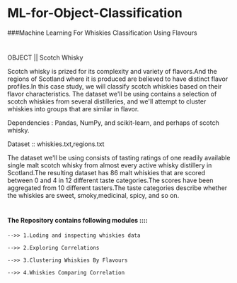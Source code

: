 # ML-for-Object-Classification

###Machine Learning For Whiskies Classification Using Flavours

#

OBJECT || Scotch Whisky 
 
Scotch whisky is prized for its complexity and variety of flavors.And the regions of Scotland where it is produced are believed to have distinct flavor profiles.In this case study, we will classify scotch whiskies based on their flavor characteristics. The dataset we'll be using contains a selection of scotch whiskies from several distilleries, and we'll attempt to cluster whiskies into groups that are similar in flavor.


Dependencies : Pandas, NumPy, and scikit-learn, and perhaps of scotch whisky.

Dataset :: whiskies.txt,regions.txt 

The dataset we'll be using consists of tasting ratings of one readily available single malt scotch whisky from almost every active whisky distillery in Scotland.The resulting dataset has 86 malt whiskies that are scored between 0 and 4 in 12 different taste categories.The scores have been aggregated from 10 different tasters.The taste categories describe whether the whiskies are sweet, smoky,medicinal, spicy, and so on.

#

#### The Repository contains following modules ::::
   
    -->> 1.Loding and inspecting whiskies data
    
    -->> 2.Exploring Correlations  
    
    -->> 3.Clustering Whiskies By Flavours
    
    -->> 4.Whiskies Comparing Correlation

#
